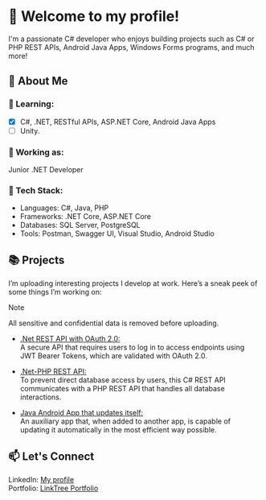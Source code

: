 # 👋 Welcome to my profile!
I'm a passionate C# developer who enjoys building projects such as C# or PHP REST APIs, Android Java Apps, Windows Forms programs, and much more!
## 🚀 About Me
### 🌱 Learning:
- [x] C#, .NET, RESTful APIs, ASP.NET Core, Android Java Apps
- [ ] Unity.
### 💼 Working as:
Junior .NET Developer
### 🔧 Tech Stack:
- Languages: C#, Java, PHP
- Frameworks: .NET Core, ASP.NET Core
- Databases: SQL Server, PostgreSQL
- Tools: Postman, Swagger UI, Visual Studio, Android Studio
## 📚 Projects
I’m uploading interesting projects I develop at work. Here’s a sneak peek of some things I’m working on:
> [!NOTE]
> All sensitive and confidential data is removed before uploading.
- [.Net REST API with OAuth 2.0:](https://github.com/LuisMiSanVe)\
  A secure API that requires users to log in to access endpoints using JWT Bearer Tokens, which are validated with OAuth 2.0.

- [.Net-PHP REST API:](https://github.com/LuisMiSanVe)\
  To prevent direct database access by users, this C# REST API communicates with a PHP REST API that handles all database interactions.

- [Java Android App that updates itself:](https://github.com/LuisMiSanVe)\
  An auxiliary app that, when added to another app, is capable of updating it automatically in the most efficient way possible.

## 📫 Let's Connect
LinkedIn: [My profile](https://www.linkedin.com/in/luis-miguel-s%C3%A1nchez-967024326/)\
Portfolio: [LinkTree Portfolio](https://linktr.ee/luismiguelsanchez)
